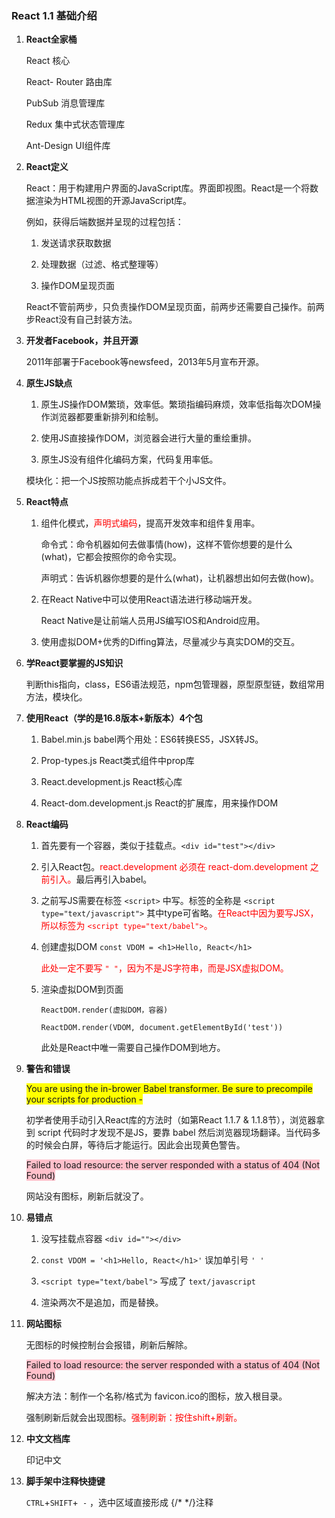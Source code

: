 ### React 1.1  基础介绍

1. **React全家桶**

   React 核心

   React- Router 路由库 

   PubSub 消息管理库

   Redux 集中式状态管理库

   Ant-Design UI组件库

   

2. **React定义**

   React：用于构建用户界面的JavaScript库。界面即视图。React是一个将数据渲染为HTML视图的开源JavaScript库。

   例如，获得后端数据并呈现的过程包括：

   1. 发送请求获取数据

   2. 处理数据（过滤、格式整理等）

   3. 操作DOM呈现页面

   React不管前两步，只负责操作DOM呈现页面，前两步还需要自己操作。前两步React没有自己封装方法。

   

3. **开发者Facebook，并且开源**

   2011年部署于Facebook等newsfeed，2013年5月宣布开源。

   

4. **原生JS缺点**

   1. 原生JS操作DOM繁琐，效率低。繁琐指编码麻烦，效率低指每次DOM操作浏览器都要重新排列和绘制。

   2. 使用JS直接操作DOM，浏览器会进行大量的重绘重排。

   3. 原生JS没有组件化编码方案，代码复用率低。

   模块化：把一个JS按照功能点拆成若干个小JS文件。

   

5. **React特点**

   1. 组件化模式，<font color='red'>声明式编码</font>，提高开发效率和组件复用率。

      命令式：命令机器如何去做事情(how)，这样不管你想要的是什么(what)，它都会按照你的命令实现。

      声明式：告诉机器你想要的是什么(what)，让机器想出如何去做(how)。

   2. 在React Native中可以使用React语法进行移动端开发。

      React Native是让前端人员用JS编写IOS和Android应用。

   3. 使用虚拟DOM+优秀的Diffing算法，尽量减少与真实DOM的交互。

      

6. **学React要掌握的JS知识**

   判断this指向，class，ES6语法规范，npm包管理器，原型原型链，数组常用方法，模块化。

   

7. **使用React（学的是16.8版本+新版本）4个包**

   1. Babel.min.js    babel两个用处：ES6转换ES5，JSX转JS。

   2. Prop-types.js    React类式组件中prop库

   3. React.development.js    React核心库

   4. React-dom.development.js    React的扩展库，用来操作DOM

      

8. **React编码**

   1. 首先要有一个容器，类似于挂载点。`<div id="test"></div>`

   2. 引入React包。<font color='red'>react.development 必须在 react-dom.development 之前引入。</font>最后再引入babel。

   3. 之前写JS需要在标签 `<script>` 中写。标签的全称是 `<script type="text/javascript">` 其中type可省略。<font color='red'>在React中因为要写JSX，所以标签为 `<script type="text/babel">`。</font>

   4. 创建虚拟DOM `const VDOM = <h1>Hello, React</h1> `

      <font color='red'>此处一定不要写 `" "`，因为不是JS字符串，而是JSX虚拟DOM。</font>

   5. 渲染虚拟DOM到页面

      `ReactDOM.render(虚拟DOM，容器)`

      `ReactDOM.render(VDOM, document.getElementById('test'))`

      此处是React中唯一需要自己操作DOM到地方。

      

9. **警告和错误**

   <font style="background-color:yellow;">You are using the in-brower Babel transformer. Be sure to precompile your scripts for production - </font>

   初学者使用手动引入React库的方法时（如第React 1.1.7 & 1.1.8节），浏览器拿到 script 代码时才发现不是JS，要靠 babel 然后浏览器现场翻译。当代码多的时候会白屏，等待后才能运行。因此会出现黄色警告。

   <font style="background-color:pink;">Failed to load resource: the server responded with a status of 404 (Not Found)</font>

   网站没有图标，刷新后就没了。

   

10. **易错点**

    1. 没写挂载点容器 `<div id=""></div>`

    2. `const VDOM = '<h1>Hello, React</h1>'`  误加单引号 `' '`

    3. `<script type="text/babel">` 写成了 `text/javascript`

    4. 渲染两次不是追加，而是替换。

       

11. **网站图标**

    无图标的时候控制台会报错，刷新后解除。

    <font style="background-color:pink;">Failed to load resource: the server responded with a status of 404 (Not Found)</font>

    解决方法：制作一个名称/格式为 favicon.ico的图标，放入根目录。

    强制刷新后就会出现图标。<font color='red'>强制刷新：按住shift+刷新。</font>

    

12. **中文文档库**

    印记中文
    
    

13. **脚手架中注释快捷键**

    `CTRL`+`SHIFT`+` -` ，选中区域直接形成 {/* */}注释
